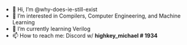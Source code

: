 - 👋 Hi, I’m @why-does-ie-still-exist
- 👀 I’m interested in Compilers, Computer Engineering, and Machine Learning
- 🌱 I’m currently learning Verilog
- 📫 How to reach me: Discord w/  __highkey_michael # 1934__

<!---
why-does-ie-still-exist/why-does-ie-still-exist is a ✨ special ✨ repository because its `README.md` (this file) appears on your GitHub profile.
You can click the Preview link to take a look at your changes.
--->
